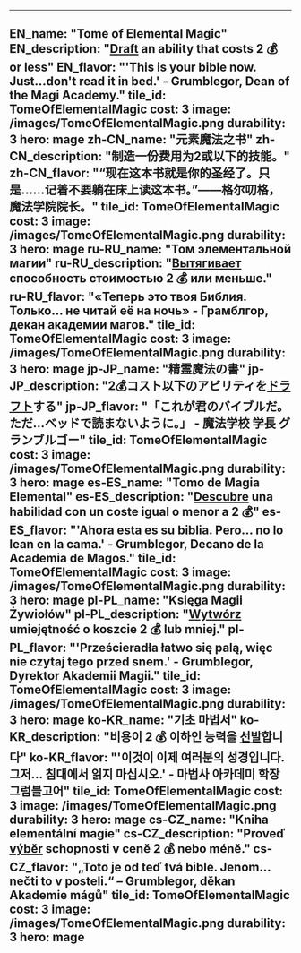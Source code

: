 ---

EN_name: "Tome of Elemental Magic"
EN_description: "<u>Draft</u> an ability that costs 2 💰 or less"
EN_flavor: "'This is your bible now. Just...don't read it in bed.' - Grumblegor, Dean of the Magi Academy."
tile_id: TomeOfElementalMagic
cost: 3
image: /images/TomeOfElementalMagic.png
durability: 3
hero: mage
zh-CN_name: "元素魔法之书"
zh-CN_description: "制造一份费用为2或以下的技能。"
zh-CN_flavor: "“现在这本书就是你的圣经了。只是……记着不要躺在床上读这本书。”——格尔叨格，魔法学院院长。"
tile_id: TomeOfElementalMagic
cost: 3
image: /images/TomeOfElementalMagic.png
durability: 3
hero: mage
ru-RU_name: "Том элементальной магии"
ru-RU_description: "<u>Вытягивает</u> способность стоимостью 2 💰 или меньше."
ru-RU_flavor: "«Теперь это твоя Библия. Только... не читай её на ночь» - Грамблгор, декан академии магов."
tile_id: TomeOfElementalMagic
cost: 3
image: /images/TomeOfElementalMagic.png
durability: 3
hero: mage
jp-JP_name: "精霊魔法の書"
jp-JP_description: "2💰コスト以下のアビリティを<u>ドラフト</u>する"
jp-JP_flavor: "「これが君のバイブルだ。ただ…ベッドで読まないように。」 - 魔法学校 学長 グランブルゴー"
tile_id: TomeOfElementalMagic
cost: 3
image: /images/TomeOfElementalMagic.png
durability: 3
hero: mage
es-ES_name: "Tomo de Magia Elemental"
es-ES_description: "<u>Descubre</u> una habilidad con un coste igual o menor a 2 💰"
es-ES_flavor: "'Ahora esta es su biblia. Pero... no lo lean en la cama.' - Grumblegor, Decano de la Academia de Magos."
tile_id: TomeOfElementalMagic
cost: 3
image: /images/TomeOfElementalMagic.png
durability: 3
hero: mage
pl-PL_name: "Księga Magii Żywiołów"
pl-PL_description: "<u>Wytwórz</u> umiejętność o koszcie 2 💰 lub mniej."
pl-PL_flavor: "'Prześcieradła łatwo się palą, więc nie czytaj tego przed snem.' - Grumblegor, Dyrektor Akademii Magii."
tile_id: TomeOfElementalMagic
cost: 3
image: /images/TomeOfElementalMagic.png
durability: 3
hero: mage
ko-KR_name: "기초 마법서"
ko-KR_description: "비용이 2 💰 이하인 능력을 <u>선발</u>합니다"
ko-KR_flavor: "'이것이 이제 여러분의 성경입니다. 그저... 침대에서 읽지 마십시오.' - 마법사 아카데미 학장 그럼블고어"
tile_id: TomeOfElementalMagic
cost: 3
image: /images/TomeOfElementalMagic.png
durability: 3
hero: mage
cs-CZ_name: "Kniha elementální magie"
cs-CZ_description: "Proveď <u>výběr</u> schopnosti v ceně 2 💰 nebo méně."
cs-CZ_flavor: "„Toto je od teď tvá bible. Jenom... nečti to v posteli.“ – Grumblegor, děkan Akademie mágů"
tile_id: TomeOfElementalMagic
cost: 3
image: /images/TomeOfElementalMagic.png
durability: 3
hero: mage
---